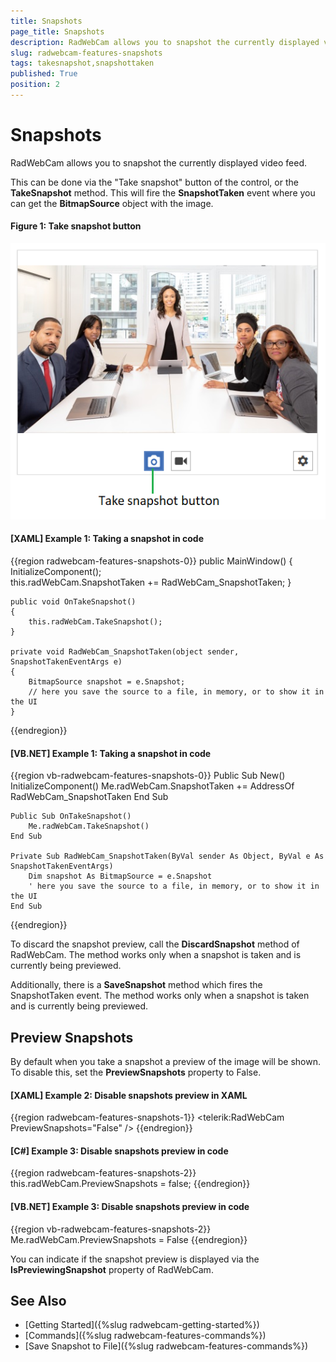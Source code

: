 ```yaml
---
title: Snapshots
page_title: Snapshots
description: RadWebCam allows you to snapshot the currently displayed video feed.
slug: radwebcam-features-snapshots
tags: takesnapshot,snapshottaken
published: True
position: 2
---
```


# Snapshots

RadWebCam allows you to snapshot the currently displayed video feed.

This can be done via the "Take snapshot" button of the control, or the __TakeSnapshot__ method. This will fire the __SnapshotTaken__ event where you can get the __BitmapSource__ object with the image.

#### Figure 1: Take snapshot button
![](images/radwebcam-features-snapshots-0.png)

#### __[XAML] Example 1: Taking a snapshot in code__
{{region radwebcam-features-snapshots-0}}
	public MainWindow()
	{
		InitializeComponent();		
		this.radWebCam.SnapshotTaken += RadWebCam_SnapshotTaken;
	}
	
	public void OnTakeSnapshot()
	{
		this.radWebCam.TakeSnapshot();
	}

	private void RadWebCam_SnapshotTaken(object sender, SnapshotTakenEventArgs e)
	{
		BitmapSource snapshot = e.Snapshot;
		// here you save the source to a file, in memory, or to show it in the UI
	}
{{endregion}}

#### __[VB.NET] Example 1: Taking a snapshot in code__
{{region vb-radwebcam-features-snapshots-0}}
	Public Sub New()
        InitializeComponent()
        Me.radWebCam.SnapshotTaken += AddressOf RadWebCam_SnapshotTaken
    End Sub

    Public Sub OnTakeSnapshot()
        Me.radWebCam.TakeSnapshot()
    End Sub

    Private Sub RadWebCam_SnapshotTaken(ByVal sender As Object, ByVal e As SnapshotTakenEventArgs)
        Dim snapshot As BitmapSource = e.Snapshot
		' here you save the source to a file, in memory, or to show it in the UI
    End Sub
{{endregion}}

To discard the snapshot preview, call the __DiscardSnapshot__ method of RadWebCam. The method works only when a snapshot is taken and is currently being previewed.

Additionally, there is a __SaveSnapshot__ method which fires the SnapshotTaken event. The method works only when a snapshot is taken and is currently being previewed.

## Preview Snapshots

By default when you take a snapshot a preview of the image will be shown. To disable this, set the __PreviewSnapshots__ property to False.

#### __[XAML] Example 2: Disable snapshots preview in XAML__
{{region radwebcam-features-snapshots-1}}
	<telerik:RadWebCam PreviewSnapshots="False" />
{{endregion}}

#### __[C#] Example 3: Disable snapshots preview in code__
{{region radwebcam-features-snapshots-2}}
	this.radWebCam.PreviewSnapshots = false;
{{endregion}}

#### __[VB.NET] Example 3: Disable snapshots preview in code__
{{region vb-radwebcam-features-snapshots-2}}
	Me.radWebCam.PreviewSnapshots = False
{{endregion}}

You can indicate if the snapshot preview is displayed via the __IsPreviewingSnapshot__ property of RadWebCam.

## See Also  
* [Getting Started]({%slug radwebcam-getting-started%})
* [Commands]({%slug radwebcam-features-commands%})
* [Save Snapshot to File]({%slug radwebcam-features-commands%})
